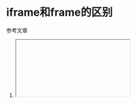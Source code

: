 # iframe和frame的区别

参考文章

1. [<iframe>和<frame>区别](https://www.cnblogs.com/ahudyan-forever/p/5706873.html)

2. [html/css基础篇——iframe和frame的区别【转】](https://www.cnblogs.com/chuaWeb/p/5124368.html)

3. [iframe下内容自适应缩放](https://segmentfault.com/q/1010000000259124)

> html5不再支持frame, 单这一条就不需要再纠结要使用哪一个了.

iframe的宽高貌似不能用`class`, `id`定义, 只能在元素本身上通过`width`与`height`属性定义.

-----

很多时候, 内嵌的`iframe`页面大小不符合我们的要求, 但控制权一般不在我们这边, 我们希望能控制这些子页面的缩放, 但是是很难(css的`zoom`字段无效, width的百分比只能改变内嵌页可视窗口的大小). 

参考文章3提供了一个思路, 通过css3的`transform`的`scale`函数. 这种方法有一个难点是, `scale`是相对于其父容器的缩放. 所以`iframe`如果本身已经铺满父容器(`width: 100%; height: 100%`), 再缩小或放大它的话, 你肯定无法得到一个合适的页面. 所以, 需要在定义`width`与`height`属性时, **反向**定义. 

例如: 如果你有一个`100*100`的容器, 但是内嵌页面为`200*200`, 我们想要把它缩小到`100*100`的父容器内, 那么定义这个`iframe`的`width`与`height`为`200%`, 但是`scale(0.5, 0.5)`. 总之就是, 先让`iframe`能够完全承载内嵌页面的显示, 相对于父容器扩大, 那么其内容就能全部展现, 然后`scale`缩小, 就可以了. 在这期间要掌握到缩放的比例.

参考文章3中还提到了`transform-origin`这个参数, 不过貌似是针对`rotate(旋转)`变换的, `scale`时, 如果`iframe`的`width`与`height`不是等比例变化时, 可能不是那么准.